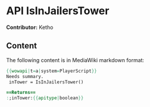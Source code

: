 # API IsInJailersTower

**Contributor:** Ketho

## Content

The following content is in MediaWiki markdown format:

```mediawiki
{{wowapi|t=a|system=PlayerScript}}
Needs summary.
 inTower = IsInJailersTower()

==Returns==
:;inTower:{{apitype|boolean}}
```